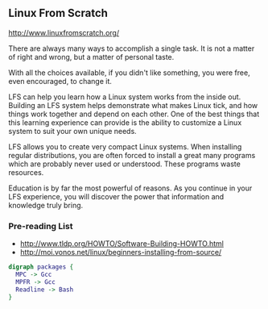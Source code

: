 ## Linux From Scratch

http://www.linuxfromscratch.org/

There are always many ways to accomplish a single task. It is not a matter of right and wrong, but a matter of personal taste.

With all the choices available, if you didn't like something, you were free, even encouraged, to change it.

LFS can help you learn how a Linux system works from the inside out. Building an LFS system helps demonstrate what makes Linux tick, and how things work together and depend on each other. One of the best things that this learning experience can provide is the ability to customize a Linux system to suit your own unique needs.

LFS allows you to create very compact Linux systems. When installing regular distributions, you are often forced to install a great many programs which are probably never used or understood. These programs waste resources.

Education is by far the most powerful of reasons. As you continue in your LFS experience, you will discover the power that information and knowledge truly bring.

### Pre-reading List
- http://www.tldp.org/HOWTO/Software-Building-HOWTO.html
- http://moi.vonos.net/linux/beginners-installing-from-source/

```dot
digraph packages {
  MPC -> Gcc
  MPFR -> Gcc
  Readline -> Bash
}
```
